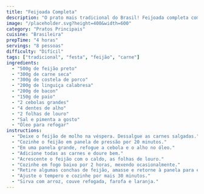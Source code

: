 ```yaml
---
title: "Feijoada Completa"
description: "O prato mais tradicional do Brasil! Feijoada completa com todos os acompanhamentos clássicos."
image: "/placeholder.svg?height=400&width=600"
category: "Pratos Principais"
cuisine: "Brasileira"
prepTime: "4 horas"
servings: "8 pessoas"
difficulty: "Difícil"
tags: ["tradicional", "festa", "feijão", "carne"]
ingredients:
  - "500g de feijão preto"
  - "300g de carne seca"
  - "300g de costela de porco"
  - "200g de linguiça calabresa"
  - "200g de bacon"
  - "150g de paio"
  - "2 cebolas grandes"
  - "4 dentes de alho"
  - "2 folhas de louro"
  - "Sal e pimenta a gosto"
  - "Óleo para refogar"
instructions:
  - "Deixe o feijão de molho na véspera. Dessalgue as carnes salgadas."
  - "Cozinhe o feijão em panela de pressão por 20 minutos."
  - "Em uma panela grande, refogue a cebola e o alho no óleo."
  - "Adicione todas as carnes e doure bem."
  - "Acrescente o feijão com o caldo, as folhas de louro."
  - "Cozinhe em fogo baixo por 2 horas, mexendo ocasionalmente."
  - "Retire algumas conchas de feijão, amasse e retorne à panela para engrossar."
  - "Ajuste o tempero e cozinhe por mais 30 minutos."
  - "Sirva com arroz, couve refogada, farofa e laranja."
---
```

